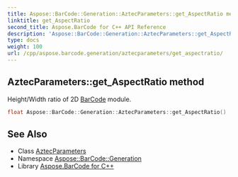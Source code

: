 ```yaml
---
title: Aspose::BarCode::Generation::AztecParameters::get_AspectRatio method
linktitle: get_AspectRatio
second_title: Aspose.BarCode for C++ API Reference
description: 'Aspose::BarCode::Generation::AztecParameters::get_AspectRatio method. Height/Width ratio of 2D BarCode module in C++.'
type: docs
weight: 100
url: /cpp/aspose.barcode.generation/aztecparameters/get_aspectratio/
---
```

## AztecParameters::get_AspectRatio method


Height/Width ratio of 2D [BarCode](../../../aspose.barcode/) module.

```cpp
float Aspose::BarCode::Generation::AztecParameters::get_AspectRatio()
```

## See Also

* Class [AztecParameters](../)
* Namespace [Aspose::BarCode::Generation](../../)
* Library [Aspose.BarCode for C++](../../../)
